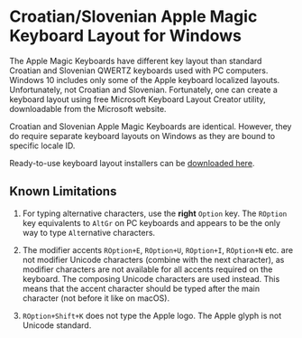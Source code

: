 # Croatian/Slovenian Apple Magic Keyboard Layout for Windows

The Apple Magic Keyboards have different key layout than standard Croatian and Slovenian QWERTZ keyboards used with PC computers. Windows 10 includes only some of the Apple keyboard localized layouts. Unfortunately, not Croatian and Slovenian. Fortunately, one can create a keyboard layout using free Microsoft Keyboard Layout Creator utility, downloadable from the Microsoft website.

Croatian and Slovenian Apple Magic Keyboards are identical. However, they do require separate keyboard layouts on Windows as they are bound to specific locale ID.

Ready-to-use keyboard layout installers can be [downloaded here](https://github.com/rozmansi/apple-keyboard-on-windows/releases).


## Known Limitations

1. For typing alternative characters, use the **right** `Option` key. The `ROption` key equivalents to `AltGr` on PC keyboards and appears to be the only way to type `Alt`ernative characters.

2. The modifier accents `ROption+E`,  `ROption+U`, `ROption+I`, `ROption+N` etc. are not modifier Unicode characters (combine with the next character), as modifier characters are not available for all accents required on the keyboard. The composing Unicode characters are used instead. This means that the accent character should be typed after the main character (not before it like on macOS).

3. `ROption+Shift+K` does not type the Apple logo. The Apple glyph is not Unicode standard.
